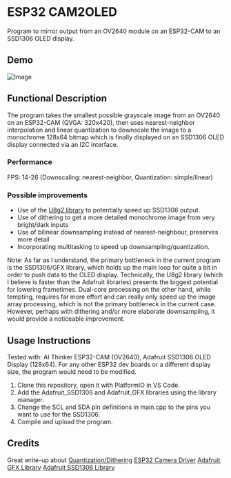 # ESP32 CAM2OLED
Program to mirror output from an OV2640 module on an ESP32-CAM to an SSD1306 OLED display.

## Demo
![Image](https://github.com/user-attachments/assets/46adc268-da5c-4c07-9dc4-88d6a976b4d4)

## Functional Description
The program takes the smallest possible grayscale image from an OV2640 on an ESP32-CAM (QVGA: 320x420), then uses nearest-neighbor interpolation and linear quantization to downscale the image to a monochrome 128x64 bitmap which is finally displayed on an SSD1306 OLED display connected via an I2C interface.
### Performance
FPS: 14-26 (Downscaling: nearest-neighbor, Quantization: simple/linear)
### Possible improvements
- Use of the [U8g2 library](https://github.com/olikraus/u8g2) to potentially speed up SSD1306 output.
- Use of dithering to get a more detailed monochrome image from very bright/dark inputs
- Use of bilinear downsampling instead of nearest-neighbour, preserves more detail
- Incorporating multitasking to speed up downsampling/quantization.

Note: As far as I understand, the primary bottleneck in the current program is the SSD1306/GFX library, which holds up the main loop for quite a bit in order to push data to the OLED display. Technically, the U8g2 library (which I believe is faster than the Adafruit libraries) presents the biggest potential for lowering frametimes. Dual-core processing on the other hand, while tempting, requires far more effort and can really only speed up the image array processing, which is not the primary bottleneck in the current case. However, perhaps with dithering and/or more elaborate downsampling, it would provide a noticeable improvement.

## Usage Instructions
Tested with: AI Thinker ESP32-CAM (OV2640), Adafruit SSD1306 OLED Display (128x64). For any other ESP32 dev boards or a different display size, the program would need to be modified.
1. Clone this repository, open it with PlatformIO in VS Code.
2. Add the Adafruit_SSD1306 and Adafruit_GFX libraries using the library manager.
3. Change the SCL and SDA pin definitions in main.cpp to the pins you want to use for the SSD1306.
4. Compile and upload the program.

## Credits
Great write-up about [Quantization/Dithering](https://surma.dev/things/ditherpunk/)
[ESP32 Camera Driver](https://github.com/espressif/esp32-camera/tree/master)
[Adafruit GFX Library](https://github.com/adafruit/Adafruit-GFX-Library)
[Adafruit SSD1306 Library](https://github.com/adafruit/Adafruit_SSD1306)